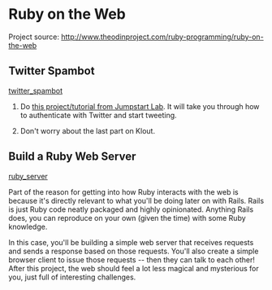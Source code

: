 # Ruby on the Web

Project source: http://www.theodinproject.com/ruby-programming/ruby-on-the-web

## Twitter Spambot

[twitter_spambot](https://github.com/larson004/the-odin-project/blob/master/Ruby/Ruby_On_Web/Twitter_bot/micro_blogger.rb)

1. Do [this project/tutorial from Jumpstart Lab](http://tutorials.jumpstartlab.com/projects/microblogger.html). It will take you through how to authenticate with Twitter and start tweeting.

2. Don't worry about the last part on Klout.

## Build a Ruby Web Server

[ruby_server](https://github.com/larson004/the-odin-project/tree/master/Ruby/Ruby_On_Web/Server_Browser)


Part of the reason for getting into how Ruby interacts with the web is because it's directly relevant to what you'll be doing later on with Rails. Rails is just Ruby code neatly packaged and highly opinionated. Anything Rails does, you can reproduce on your own (given the time) with some Ruby knowledge.

In this case, you'll be building a simple web server that receives requests and sends a response based on those requests. You'll also create a simple browser client to issue those requests -- then they can talk to each other! After this project, the web should feel a lot less magical and mysterious for you, just full of interesting challenges.